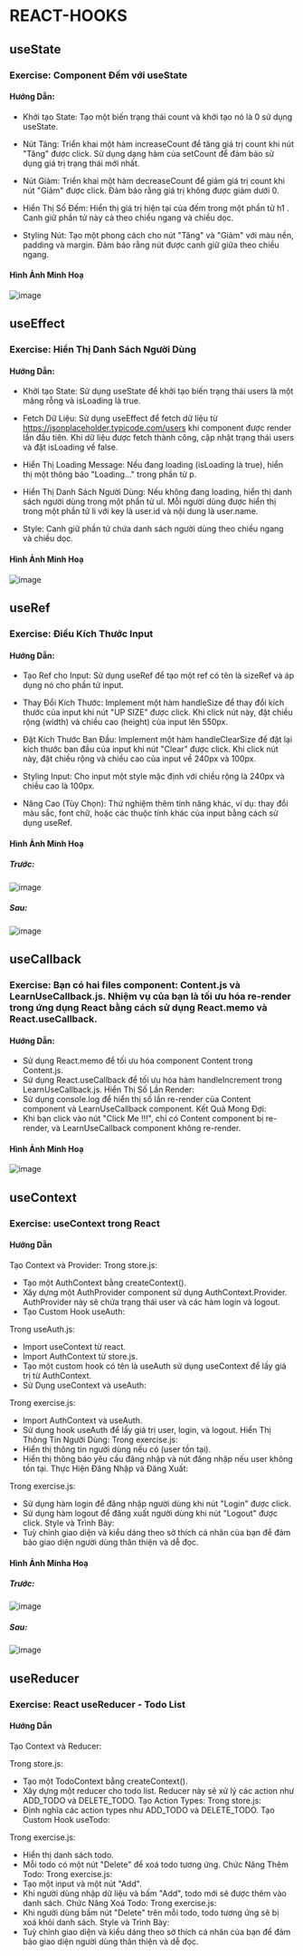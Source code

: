 # REACT-HOOKS
## useState
### Exercise: Component Đếm với useState
#### Hướng Dẫn:
 - Khởi tạo State: Tạo một biến trạng thái count và khởi tạo nó là 0 sử dụng useState.
  
 - Nút Tăng: Triển khai một hàm increaseCount để tăng giá trị count khi nút "Tăng" được click. Sử dụng dạng hàm của setCount để đảm bảo sử dụng giá trị trạng thái mới nhất.
  
 - Nút Giảm: Triển khai một hàm decreaseCount để giảm giá trị count khi nút "Giảm" được click. Đảm bảo rằng giá trị không được giảm dưới 0.
  
 - Hiển Thị Số Đếm: Hiển thị giá trị hiện tại của đếm trong một phần tử h1 . Canh giữ phần tử này cả theo chiều ngang và chiều dọc.
  
 - Styling Nút: Tạo một phong cách cho nút "Tăng" và "Giảm" với màu nền, padding và margin. Đảm bảo rằng nút được canh giữ giữa theo chiều ngang.
#### Hình Ảnh Minh Hoạ
![image](https://github.com/TruongTanNghia/React-Hooks/assets/92427686/5af5fad4-3670-4c85-a43d-ff439cff4baa)

## useEffect
### Exercise: Hiển Thị Danh Sách Người Dùng
#### Hướng Dẫn:
- Khởi tạo State: Sử dụng useState để khởi tạo biến trạng thái users là một mảng rỗng và isLoading là true.

- Fetch Dữ Liệu: Sử dụng useEffect để fetch dữ liệu từ https://jsonplaceholder.typicode.com/users khi component được render lần đầu tiên. Khi dữ liệu được fetch thành công, cập nhật trạng thái users và đặt isLoading về false.

- Hiển Thị Loading Message: Nếu đang loading (isLoading là true), hiển thị một thông báo "Loading..." trong phần tử p.

- Hiển Thị Danh Sách Người Dùng: Nếu không đang loading, hiển thị danh sách người dùng trong một phần tử ul. Mỗi người dùng được hiển thị trong một phần tử li với key là user.id và nội dung là user.name.

- Style: Canh giữ phần tử chứa danh sách người dùng theo chiều ngang và chiều dọc.
#### Hình Ảnh Minh Hoạ
![image](https://github.com/TruongTanNghia/React-Hooks/assets/92427686/64421a03-32eb-487a-9cc9-6c3025fc950e)

## useRef
### Exercise: Điều Kích Thước Input
#### Hướng Dẫn:
- Tạo Ref cho Input: Sử dụng useRef để tạo một ref có tên là sizeRef và áp dụng nó cho phần tử input.

- Thay Đổi Kích Thước: Implement một hàm handleSize để thay đổi kích thước của input khi nút "UP SIZE" được click. Khi click nút này, đặt chiều rộng (width) và chiều cao (height) của input lên 550px.

- Đặt Kích Thước Ban Đầu: Implement một hàm handleClearSize để đặt lại kích thước ban đầu của input khi nút "Clear" được click. Khi click nút này, đặt chiều rộng và chiều cao của input về 240px và 100px.

- Styling Input: Cho input một style mặc định với chiều rộng là 240px và chiều cao là 100px.

- Nâng Cao (Tùy Chọn): Thử nghiệm thêm tính năng khác, ví dụ: thay đổi màu sắc, font chữ, hoặc các thuộc tính khác của input bằng cách sử dụng useRef.
#### Hình Ảnh Minh Hoạ
##### Trước: 
![image](https://github.com/TruongTanNghia/React-Hooks/assets/92427686/24ca02fe-0407-4a23-b4ae-07c6cda300cb)

##### Sau:
![image](https://github.com/TruongTanNghia/React-Hooks/assets/92427686/9ec87a61-ebb3-4b44-a001-cc5c7bcee4dc)

## useCallback
### Exercise: Bạn có hai files component: Content.js và LearnUseCallback.js. Nhiệm vụ của bạn là tối ưu hóa re-render trong ứng dụng React bằng cách sử dụng React.memo và React.useCallback.
#### Hướng Dẫn:
- Sử dụng React.memo để tối ưu hóa component Content trong Content.js.
- Sử dụng React.useCallback để tối ưu hóa hàm handleIncrement trong LearnUseCallback.js.
Hiển Thị Số Lần Render:
- Sử dụng console.log để hiển thị số lần re-render của Content component và LearnUseCallback component.
Kết Quả Mong Đợi:
- Khi bạn click vào nút "Click Me !!!", chỉ có Content component bị re-render, và LearnUseCallback component không re-render.
#### Hình Ảnh Minh Hoạ
![image](https://github.com/TruongTanNghia/React-Hooks/assets/92427686/42013c72-d544-4221-bd71-77342c128737)

## useContext
### Exercise: useContext trong React
#### Hưỡng Dẫn
Tạo Context và Provider:
Trong store.js:
- Tạo một AuthContext bằng createContext().
- Xây dựng một AuthProvider component sử dụng AuthContext.Provider. AuthProvider này sẽ chứa trạng thái user và các hàm login và logout.
- Tạo Custom Hook useAuth:

Trong useAuth.js:
- Import useContext từ react.
- Import AuthContext từ store.js.
- Tạo một custom hook có tên là useAuth sử dụng useContext để lấy giá trị từ AuthContext.
- Sử Dụng useContext và useAuth:

Trong exercise.js:
- Import AuthContext và useAuth.
- Sử dụng hook useAuth để lấy giá trị user, login, và logout.
Hiển Thị Thông Tin Người Dùng:
Trong exercise.js:
- Hiển thị thông tin người dùng nếu có (user tồn tại).
- Hiển thị thông báo yêu cầu đăng nhập và nút đăng nhập nếu user không tồn tại.
Thực Hiện Đăng Nhập và Đăng Xuất:

Trong exercise.js:
- Sử dụng hàm login để đăng nhập người dùng khi nút "Login" được click.
- Sử dụng hàm logout để đăng xuất người dùng khi nút "Logout" được click.
Style và Trình Bày:
- Tuỳ chỉnh giao diện và kiểu dáng theo sở thích cá nhân của bạn để đảm bảo giao diện người dùng thân thiện và dễ đọc.
#### Hình Ảnh Minha Hoạ
##### Trước:
![image](https://github.com/TruongTanNghia/React-Hooks/assets/92427686/e4ef5f1a-8ef1-4805-8570-343b0211312b)
##### Sau: 
![image](https://github.com/TruongTanNghia/React-Hooks/assets/92427686/93188958-2d86-48fa-8faf-38db8bc4e165)

## useReducer
### Exercise: React useReducer - Todo List
#### Hướng Dẫn
Tạo Context và Reducer:

Trong store.js:
- Tạo một TodoContext bằng createContext().
- Xây dựng một reducer cho todo list. Reducer này sẽ xử lý các action như ADD_TODO và DELETE_TODO.
Tạo Action Types:
Trong store.js:
- Định nghĩa các action types như ADD_TODO và DELETE_TODO.
Tạo Custom Hook useTodo:

Trong exercise.js:
- Hiển thị danh sách todo.
- Mỗi todo có một nút "Delete" để xoá todo tương ứng.
Chức Năng Thêm Todo:
Trong exercise.js:
- Tạo một input và một nút "Add".
- Khi người dùng nhập dữ liệu và bấm "Add", todo mới sẽ được thêm vào danh sách.
Chức Năng Xoá Todo:
Trong exercise.js:
- Khi người dùng bấm nút "Delete" trên mỗi todo, todo tương ứng sẽ bị xoá khỏi danh sách.
Style và Trình Bày:
- Tuỳ chỉnh giao diện và kiểu dáng theo sở thích cá nhân của bạn để đảm bảo giao diện người dùng thân thiện và dễ đọc.
